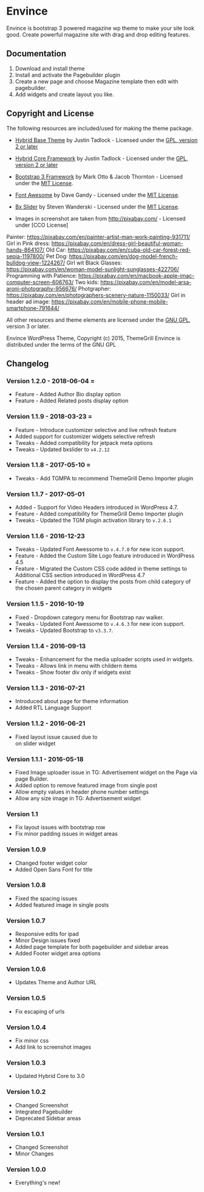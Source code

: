 # Envince

Envince is bootstrap 3 powered magazine wp theme to make your site look good. Create powerful magazine site with drag and drop editing features.

## Documentation

1. Download and install theme
2. Install and activate the Pagebuilder plugin
3. Create a new page and choose Magazine template then edit with pagebuilder.
4. Add widgets and create layout you like.

## Copyright and License

The following resources are included/used for making the theme package.

* [Hybrid Base Theme](https://github.com/justintadlock/hybrid-base) by Justin Tadlock - Licensed under the [GPL, version 2 or later](http://www.gnu.org/licenses/old-licenses/gpl-2.0.html)

* [Hybrid Core Framework](https://github.com/justintadlock/hybrid-core) by Justin Tadlock - Licensed under the [GPL, version 2 or later](http://www.gnu.org/licenses/old-licenses/gpl-2.0.html)

* [Bootstrap 3 Framework](http://getbootstrap.com) by Mark Otto & Jacob Thornton - Licensed under the [MIT License](http://opensource.org/licenses/mit-license.html).

* [Font Awesome](http://fontawesome.io/) by  Dave Gandy - Licensed under the [MIT License](http://opensource.org/licenses/mit-license.html).

* [Bx Slider](http://bxslider.com/) by Steven Wanderski - Licensed under the [MIT License](http://opensource.org/licenses/mit-license.html).

* Images in screenshot are taken from http://pixabay.com/ - Licensed under [CCO License]

Painter: https://pixabay.com/en/painter-artist-man-work-painting-931711/
Girl in Pink dress: https://pixabay.com/en/dress-girl-beautiful-woman-hands-864107/
Old Car: https://pixabay.com/en/cuba-old-car-forest-red-sepia-1197800/
Pet Dog: https://pixabay.com/en/dog-model-french-bulldog-view-1224267/
Girl wit Black Glasses: https://pixabay.com/en/woman-model-sunlight-sunglasses-422706/
Programming with Patience: https://pixabay.com/en/macbook-apple-imac-computer-screen-606763/
Two kids: https://pixabay.com/en/model-arsa-aroni-photography-956676/
Photgrapher: https://pixabay.com/en/photographers-scenery-nature-1150033/
Girl in header ad image: https://pixabay.com/en/mobile-phone-mobile-smartphone-791644/

All other resources and theme elements are licensed under the [GNU GPL](http://www.gnu.org/licenses/gpl-3.0.html), version 3 or later.

Envince WordPress Theme, Copyright (c) 2015, ThemeGrill
Envince is distributed under the terms of the GNU GPL

## Changelog
### Version 1.2.0 - 2018-06-04 =
* Feature - Added Author Bio display option
* Feature - Added Related posts display option

### Version 1.1.9 - 2018-03-23 =
* Feature - Introduce customizer selective and live refresh feature
* Added support for customizer widgets selective refresh
* Tweaks - Added compatibility for jetpack meta options
* Tweaks - Updated bxslider to `v4.2.12`

### Version 1.1.8 - 2017-05-10 =
* Tweaks - Add TGMPA to recommend ThemeGrill Demo Importer plugin

### Version 1.1.7 - 2017-05-01
* Added - Support for Video Headers introduced in WordPress 4.7.
* Feature - Added compatibility for ThemeGrill Demo Importer plugin
* Tweaks  - Updated the TGM plugin activation library to `v.2.6.1`

### Version 1.1.6 - 2016-12-23
* Tweaks - Updated Font Awessome to `v.4.7.0` for new icon  support.
* Feature - Added the Custom Site Logo feature introduced in WordPress 4.5
* Feature - Migrated the Custom CSS code added in theme settings to Additional CSS section introduced in WordPress 4.7
* Feature - Added the option to display the posts from child category of the chosen parent category in widgets

### Version 1.1.5 - 2016-10-19
* Fixed - Dropdown category menu for Bootstrap nav walker.
* Tweaks - Updated Font Awessome to `v.4.6.3` for new icon  support.
* Tweaks - Updated Bootstrap to `v3.3.7`.

### Version 1.1.4 - 2016-09-13
* Tweaks - Enhancement for the media uploader scripts used in widgets.
* Tweaks - Allows link in menu with childern items
* Tweaks - Show footer div only if widgets exist

### Version 1.1.3 - 2016-07-21
* Introduced about page for theme information
* Added RTL Language Support

### Version 1.1.2 - 2016-06-21
* Fixed layout issue caused due to <div> on slider widget

### Version 1.1.1 - 2016-05-18
* Fixed Image uploader issue in TG: Advertisement widget on the Page via page Builder.
* Added option to remove featured image from single post
* Allow empty values in header phone number settings
* Allow any size image in TG: Advertisement widget

### Version 1.1
* Fix layout issues with bootstrap row
* Fix minor padding issues in widget areas

### Version 1.0.9
* Changed footer widget color
* Added Open Sans Font for title

### Version 1.0.8
* Fixed the spacing issues
* Added featured image in single posts

### Version 1.0.7
* Responsive edits for ipad
* Minor Design issues fixed
* Added page template for both pagebuilder and sidebar areas
* Added Footer widget area options

### Version 1.0.6
* Updates Theme and Author URL

### Version 1.0.5
* Fix escaping of urls

### Version 1.0.4
* Fix minor css
* Add link to screenshot images

### Version 1.0.3
* Updated Hybrid Core to 3.0

### Version 1.0.2
* Changed Screenshot
* Integrated Pagebuilder
* Deprecated Sidebar areas

### Version 1.0.1
* Changed Screenshot
* Minor Changes

### Version 1.0.0

* Everything's new!
